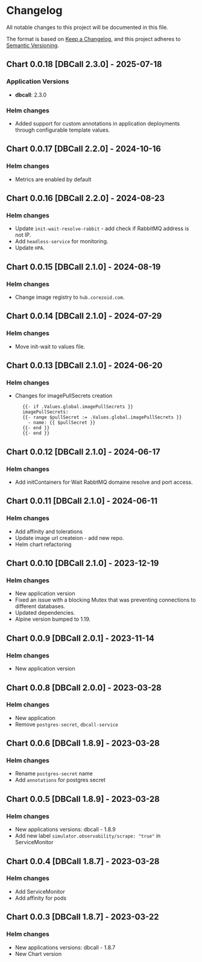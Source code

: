 # Changelog

All notable changes to this project will be documented in this file.

The format is based on [Keep a Changelog](https://keepachangelog.com/en/1.0.0/),
and this project adheres to [Semantic Versioning](https://semver.org/spec/v2.0.0.html).

## Chart 0.0.18 [DBCall 2.3.0] - 2025-07-18
### Application Versions
- **dbcall**: 2.3.0
### Helm changes
- Added support for custom annotations in application deployments through configurable template values.

## Chart 0.0.17 [DBCall 2.2.0] - 2024-10-16
### Helm changes
- Metrics are enabled by default

## Chart 0.0.16 [DBCall 2.2.0] - 2024-08-23
### Helm changes
- Update `init-wait-resolve-rabbit` - add check if RabbitMQ address is not IP.
- Add `headless-service` for monitoring.
- Update `HPA`.

## Chart 0.0.15 [DBCall 2.1.0] - 2024-08-19
### Helm changes
- Change image registry to `hub.corezoid.com`.


## Chart 0.0.14 [DBCall 2.1.0] - 2024-07-29
### Helm changes
- Move init-wait to values file.


## Chart 0.0.13 [DBCall 2.1.0] - 2024-06-20
### Helm changes
- Changes for imagePullSecrets creation
```
      {{- if .Values.global.imagePullSecrets }}
      imagePullSecrets:
      {{- range $pullSecret := .Values.global.imagePullSecrets }}
        - name: {{ $pullSecret }}
      {{- end }}
      {{- end }}
```


## Chart 0.0.12 [DBCall 2.1.0] - 2024-06-17
### Helm changes
- Add initContainers for Wait RabbtMQ domaine resolve and port access.


## Chart 0.0.11 [DBCall 2.1.0] - 2024-06-11
### Helm changes
- Add affinity and tolerations
- Update image url createion - add new repo.
- Helm chart refactoring


## Chart 0.0.10 [DBCall 2.1.0] - 2023-12-19
### Helm changes
- New application version
- Fixed an issue with a blocking Mutex that was preventing connections to different databases.
- Updated dependencies.
- Alpine version bumped to 1.19.


## Chart 0.0.9 [DBCall 2.0.1] - 2023-11-14
### Helm changes
- New application version


## Chart 0.0.8 [DBCall 2.0.0] - 2023-03-28
### Helm changes
- New application
- Remove `postgres-secret`, `dbcall-service`


## Chart 0.0.6 [DBCall 1.8.9] - 2023-03-28
### Helm changes
- Rename `postgres-secret` name
- Add `annotations` for postgres secret


## Chart 0.0.5 [DBCall 1.8.9] - 2023-03-28
### Helm changes
- New applications versions:
    dbcall - 1.8.9
- Add new label `simulator.observability/scrape: "true"` in ServiceMonitor


## Chart 0.0.4 [DBCall 1.8.7] - 2023-03-28
### Helm changes
- Add ServiceMonitor
- Add affinity for pods


## Chart 0.0.3 [DBCall 1.8.7] - 2023-03-22
### Helm changes
- New applications versions:
    dbcall - 1.8.7
- New Chart version
